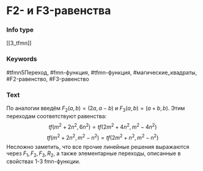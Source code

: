 # F2- и F3-равенства
### Info type
[[3_tfmn]]
### Keywords
#tfmn5Переход, #fmn-функция, #tfmn-функция, #магические_квадраты, #F2-равенство, #F3-равенство
### Text
По аналогии введём $F_2(a, b) = (2a, a - b)$ и $F_3(a, b) = (a + b, b)$. Этим переходам соответствуют равенства:
$$tf(m^2 + 2n^2, 6n^2) = tf(2m^2 + 4n^2, m^2 - 4n^2)$$
$$tf(m^2 + 2n^2, m^2 - n^2) = tf(2m^2 + n^2, m^2 - n^2)$$
Несложно заметить, что все прочие линейные решения выражаются через $F_1, F_2, F_3, R_2$, а также элементарные переходы, описанные в свойствах 1-3 fmn-функции.